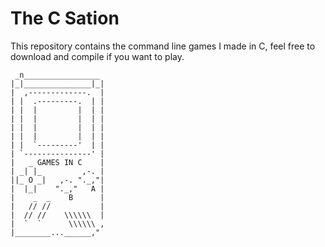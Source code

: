 # The C Sation

This repository contains the command line games I made in C, feel free to download and compile if you want to play.

```
 _n_________________
|_|_______________|_|
|  ,-------------.  |
| |  .---------.  | |
| |  |         |  | |
| |  |         |  | |
| |  |         |  | |
| |  |         |  | |
| |  `---------'  | |
| `---------------' |
|   _ GAMES IN C    |
| _| |_         ,-. |
||_ O _|   ,-. "._,"|
|  |_|    "._,"   A |
|    _  _    B      |
|   // //           |
|  // //    \\\\\\  |
|  `  `      \\\\\\ ,
|________...______,"
```


